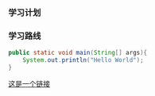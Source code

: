 ### 学习计划

### 学习路线 

```java
public static void main(String[] args){
    System.out.println("Hello World");
}
```


[这是一个链接](./study_line.md)

